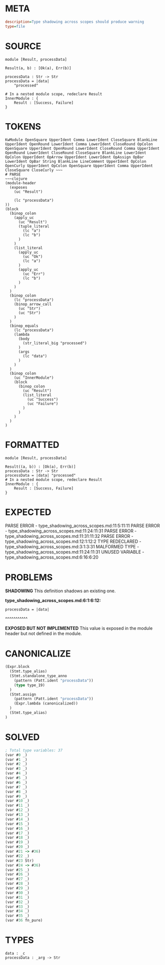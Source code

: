 # META
~~~ini
description=Type shadowing across scopes should produce warning
type=file
~~~
# SOURCE
~~~roc
module [Result, processData]

Result(a, b) : [Ok(a), Err(b)]

processData : Str -> Str
processData = |data|
    "processed"

# In a nested module scope, redeclare Result
InnerModule : {
    Result : [Success, Failure]
}
~~~
# TOKENS
~~~text
KwModule OpenSquare UpperIdent Comma LowerIdent CloseSquare BlankLine UpperIdent OpenRound LowerIdent Comma LowerIdent CloseRound OpColon OpenSquare UpperIdent OpenRound LowerIdent CloseRound Comma UpperIdent OpenRound LowerIdent CloseRound CloseSquare BlankLine LowerIdent OpColon UpperIdent OpArrow UpperIdent LowerIdent OpAssign OpBar LowerIdent OpBar String BlankLine LineComment UpperIdent OpColon OpenCurly UpperIdent OpColon OpenSquare UpperIdent Comma UpperIdent CloseSquare CloseCurly ~~~
# PARSE
~~~clojure
(module-header
  (exposes
    (uc "Result")

    (lc "processData")
))
(block
  (binop_colon
    (apply_uc
      (uc "Result")
      (tuple_literal
        (lc "a")
        (lc "b")
      )
    )
    (list_literal
      (apply_uc
        (uc "Ok")
        (lc "a")
      )
      (apply_uc
        (uc "Err")
        (lc "b")
      )
    )
  )
  (binop_colon
    (lc "processData")
    (binop_arrow_call
      (uc "Str")
      (uc "Str")
    )
  )
  (binop_equals
    (lc "processData")
    (lambda
      (body
        (str_literal_big "processed")
      )
      (args
        (lc "data")
      )
    )
  )
  (binop_colon
    (uc "InnerModule")
    (block
      (binop_colon
        (uc "Result")
        (list_literal
          (uc "Success")
          (uc "Failure")
        )
      )
    )
  )
)
~~~
# FORMATTED
~~~roc
module [Result, processData]

Result((a, b)) : [Ok(a), Err(b)]
processData : Str -> Str
processData = |data| "processed"
# In a nested module scope, redeclare Result
InnerModule : {
	Result : [Success, Failure]
}
~~~
# EXPECTED
PARSE ERROR - type_shadowing_across_scopes.md:11:5:11:11
PARSE ERROR - type_shadowing_across_scopes.md:11:24:11:31
PARSE ERROR - type_shadowing_across_scopes.md:11:31:11:32
PARSE ERROR - type_shadowing_across_scopes.md:12:1:12:2
TYPE REDECLARED - type_shadowing_across_scopes.md:3:1:3:31
MALFORMED TYPE - type_shadowing_across_scopes.md:11:24:11:31
UNUSED VARIABLE - type_shadowing_across_scopes.md:6:16:6:20
# PROBLEMS
**SHADOWING**
This definition shadows an existing one.

**type_shadowing_across_scopes.md:6:1:6:12:**
```roc
processData = |data|
```
^^^^^^^^^^^


**EXPOSED BUT NOT IMPLEMENTED**
This value is exposed in the module header but not defined in the module.



# CANONICALIZE
~~~clojure
(Expr.block
  (Stmt.type_alias)
  (Stmt.standalone_type_anno
    (pattern (Patt.ident "processData"))
    (type type_19)
  )
  (Stmt.assign
    (pattern (Patt.ident "processData"))
    (Expr.lambda (canonicalized))
  )
  (Stmt.type_alias)
)
~~~
# SOLVED
~~~clojure
; Total type variables: 37
(var #0 _)
(var #1 _)
(var #2 _)
(var #3 _)
(var #4 _)
(var #5 _)
(var #6 _)
(var #7 _)
(var #8 _)
(var #9 _)
(var #10 _)
(var #11 _)
(var #12 _)
(var #13 _)
(var #14 _)
(var #15 _)
(var #16 _)
(var #17 _)
(var #18 _)
(var #19 _)
(var #20 _)
(var #21 -> #36)
(var #22 _)
(var #23 Str)
(var #24 -> #36)
(var #25 _)
(var #26 _)
(var #27 _)
(var #28 _)
(var #29 _)
(var #30 _)
(var #31 _)
(var #32 _)
(var #33 _)
(var #34 _)
(var #35 _)
(var #36 fn_pure)
~~~
# TYPES
~~~roc
data : _c
processData : _arg -> Str
~~~
